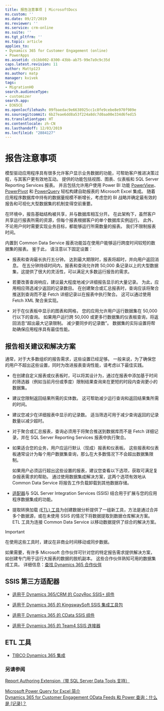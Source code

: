 ```yaml
---
title: 报告注意事项 | MicrosoftDocs
ms.custom: ''
ms.date: 09/27/2019
ms.reviewer: ''
ms.service: crm-online
ms.suite: ''
ms.tgt_pltfrm: ''
ms.topic: article
applies_to:
- Dynamics 365 for Customer Engagement (online)
- PowerApps
ms.assetid: cb1bb002-8300-43bb-ab75-99e7a9c9c35d
caps.latest.revision: 11
author: Mattp123
ms.author: matp
manager: kvivek
tags:
- MigrationHO
search.audienceType:
- customizer
search.app:
- D365CE
ms.openlocfilehash: 09fbaedac9e6638925cc1c8fe9cebe8e970f989e
ms.sourcegitcommit: 6b27eae6dd8a53f224a8dc7d0aa00e334d6fed15
ms.translationtype: HT
ms.contentlocale: zh-CN
ms.lasthandoff: 12/03/2019
ms.locfileid: "2884127"
---
```

# <a name="reporting-considerations"></a>报告注意事项

模型驱动应用程序具有很多允许客户显示业务数据的功能，可帮助客户推进决策过程，与其客户更有效地互动。  提供的功能包括视图、图表、仪表板和 SQL Server Reporting Services 报表。 并且包括允许用户使用 Power BI 功能 [PowerView](https://support.office.com/article/power-view-overview-and-learning-5380e429-3ee0-4be2-97b7-64d7930020b6)、[PowerPivot](https://support.office.com/article/power-pivot-overview-and-learning-f9001958-7901-4caa-ad80-028a6d2432ed) 和 [PowerQuery](https://support.office.com/article/power-query-overview-and-learning-ed614c81-4b00-4291-bd3a-55d80767f81d) 轻松构建自助报表的 Microsoft Excel 集成。 随着应用程序数据库中持有的数据量规模不断增长，考虑您的 BI 战略并确定最有效的报告和可视化大型数据集的机制变得空前重要。  
  
 在环境中，报告基础结构被共享，并与数据库相互分开。 在此架构下，虽然客户共享运行报表所需的资源，但每个报表根据客户的单个数据库实例运行。  此外，不论用户何时需要实现业务目标，都能够运行所需数量的报表。  我们不限制报表时间。  
  
 内置到 Common Data Service 报表功能旨在使用户能够运行跨度时间较短的数据集的报表。 鉴于此， 请注意以下固定设置：  
  
- 报表和查询最长执行五分钟。 达到最大期限时，报表将超时，并向用户返回消息。 在五分钟持续时间内，报表和查询允许跨 50,000 条记录以上的大型数据集，这提供了很大的灵活性，可以满足大多数运行报告的需求。  
  
- 若要改善查询响应，建议最大程度地减少详细报告显示的大量记录。 为此，应用相应筛选减少返回的记录数目。 在创建聚合或汇总报表时，查询应该将聚合推送到查询而不是 Fetch 详细记录以在报表中执行聚合。  这可以通过使用 Fetch XML 聚合来实现。 <!-- More information: [Use FetchXML aggregation](../developer/use-fetchxml-aggregation.md)  -->
  
- 对于在仪表板中显示的图表和网格， 您的应用允许用户运行数据集在 50,000 行以下的查询。 如果用户运行跨 50,000 或更多行数据集的仪表板查询，将返回消息“超出最大记录限制。 减少要同步的记录数”。  数据集的实际设置将帮助确保应用程序具有最佳性能。  
 
  
<a name="BKMK_ReportTips"></a>   
## <a name="tips-and-solutions-for-reporting"></a>报告相关建议和解决方案  
 通常，对于大多数组织的报告需求，这些设置已经足够。 一般来说，为了确保您的用户不超出这些设置，同时为改进报表查询性能，请考虑以下最佳实践。  
  
- 在创建自定义报表或仪表板时，可以将其设计为，通过在报表中添加基于时间的筛选器（例如当前月份或季度）限制结果查询来在更短的时段内查询更小的数据集。  
  
- 建议您限制返回结果所需的实体数。 这可帮助减少运行查询和返回结果集所需的时间。  
  
- 建议您减少在详细报表中显示的记录数。 适当筛选可用于减少查询返回的记录数量以减少超时。  
  
- 对于聚合或汇总报表，查询必须用于将聚合推送到数据库而不是 Fetch 详细记录，并在 SQL Server Reporting Services 报表中执行聚合。  
  
- 如果适合您的业务，用户应运行默认（现成）报表和仪表板。 这些报表和仪表板通常设计为每个用户数据集查询，那么在大多数情况下不会超出数据集限制。  
  
  如果用户必须运行超出这些设置的报表，建议您查看以下选项，获取可满足复杂报表需求的帮助。 通过使用数据集成解决方案，这两个选项有效地从 Common Data Service 将报告工作负载卸载到其他数据存储。  
  
- [适配器](reporting-considerations.md#BKMK_ThirdPartyAdapt)与 SQL Server Integration Services (SSIS) 结合用于扩展与您的应用程序数据集成的功能。  
  
- 提取转换加载 [(ETL) 工具](reporting-considerations.md#BKMK_ETL)为创建数据分析提供了一组新工具，方法是通过合并多个数据源，或在未使用 SSIS 的情况下将数据提取到数据仓库解决方案。 ETL 工具为连接 Common Data Service 以移动数据提供了综合的解决方案。  
  
> [!IMPORTANT]
>  在使用这些工具时，建议在非商业时间移动或同步数据。  
  
 如果需要，有许多 Microsoft 合作伙伴可针对您的特定报告需求提供解决方案，如创建专门用于运行大报表的数据的脱机副本。  这些合作伙伴熟知可用的数据集成工具。 详细信息：[查找 Dynamics 365 合作伙伴](https://dynamics.microsoft.com/partners/find-a-partner/)  
  
<a name="BKMK_ThirdPartyAdapt"></a>   
## <a name="third-party-adapters-for-ssis"></a>SSIS 第三方适配器  
  
-   [适用于 Dynamics 365/CRM 的 CozyRoc SSIS+ 组件](https://www.cozyroc.com/ssis/dynamics-crm)  
  
-   [适用于 Dynamics 365 的 KingswaySoft SSIS 集成工具包](https://www.kingswaysoft.com/products/ssis-integration-toolkit-for-microsoft-dynamics-365)  
  
-   [适用于 Dynamics 365 的 CData SSIS 组件](https://www.cdata.com/ssis/components/)  
  
-   [适用于 Dynamics 365 的 Team4 SSIS 连接器](https://www.team4.de/microsoft-dynamics-365-crm/)  
  
<!--    [PragmaticWorks TaskFactory SSIS Source/Destination for Dynamics CRM](https://pragmaticworks.com/Products/Task-Factory/Features/DynamicsCRMSource.aspx)  -->
  
<a name="BKMK_ETL"></a>   
## <a name="etl-tools"></a>ETL 工具  
  
-   [TIBCO Dynamics 365 集成](https://www.tibco.com/solutions/microsoft-dynamics-365-integration)  <br />
  
<!--   [Productivity tools from Informatica](https://community.informatica.com/community/search.jspa?peopleEnabled=true&userID=&containerType=14&container=2002&spotlight=true&resultTypes=solution&q=dynamics+CRM)  -->
  
### <a name="see-also"></a>另请参阅  
 [Report Authoring Extension（带 SQL Server Data Tools 支持）](https://www.microsoft.com/download/details.aspx?id=45013) <br />
  
 [Microsoft Power Query for Excel 简介](https://office.microsoft.com/en-ca/excel-help/introduction-to-microsoft-power-query-for-excel-HA104003940.aspx?CTT=5&origin=HA104003813)   <br />
 [Dynamics 365 for Customer Engagement OData Feeds 和 Power 查询：什么是 [记录]？](https://community.dynamics.com/crm/b/survivingcrm/archive/2014/02/16/dynamics-crm-odata-feeds-and-power-query-what-s-the-record.aspx)   <br />
 


